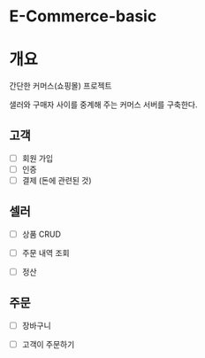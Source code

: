 # E-Commerce-basic

# 개요
간단한 커머스(쇼핑몰) 프로젝트

샐러와 구매자 사이를 중계해 주는 커머스 서버를 구축한다.

## 고객

- [ ] 회원 가입
- [ ] 인증
- [ ] 결제 (돈에 관련된 것)

## 셀러
- [ ] 상품 CRUD
- [ ] 주문 내역 조회
- [ ] 정산


## 주문
- [ ] 장바구니
- [ ] 고객이 주문하기
  
